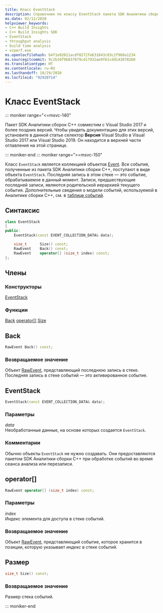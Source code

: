 ```yaml
---
title: Класс EventStack
description: Справочник по классу EventStack пакета SDK Аналитики сборок C++.
ms.date: 02/12/2020
helpviewer_keywords:
- C++ Build Insights
- C++ Build Insights SDK
- EventStack
- throughput analysis
- build time analysis
- vcperf.exe
ms.openlocfilehash: b4f1e92011acdf8272fe631843c03c2f960a1234
ms.sourcegitcommit: 9c2b3df9b837879cd17932ae9f61cdd142078260
ms.translationtype: HT
ms.contentlocale: ru-RU
ms.lasthandoff: 10/29/2020
ms.locfileid: "92920714"
---
```

# <a name="eventstack-class"></a>Класс EventStack

::: moniker range="<=msvc-140"

Пакет SDK Аналитики сборок С++ совместим с Visual Studio 2017 и более поздних версий. Чтобы увидеть документацию для этих версий, установите в данной статье селектор **Версия** Visual Studio в Visual Studio 2017 или Visual Studio 2019. Он находится в верхней части оглавления на этой странице.

::: moniker-end
::: moniker range=">=msvc-150"

Класс `EventStack` является коллекцией объектов [Event](event.md). Все события, полученные из пакета SDK Аналитики сборки C++, поступают в виде объекта `EventStack`. Последняя запись в этом стеке — это событие, обрабатываемое в данный момент. Записи, предшествующие последней записи, являются родительской иерархией текущего события. Дополнительные сведения о модели событий, используемой в Аналитике сборки C++, см. в [таблице событий](../event-table.md).

## <a name="syntax"></a>Синтаксис

```cpp
class EventStack
{
public:
    EventStack(const EVENT_COLLECTION_DATA& data);

    size_t      Size() const;
    RawEvent    Back() const;
    RawEvent    operator[] (size_t index) const;
};
```

## <a name="members"></a>Члены

### <a name="constructors"></a>Конструкторы

[EventStack](#event-stack)

### <a name="functions"></a>Функции

[Back](#back)
[operator[]](#subscript-operator)
[Size](#size)

## <a name="back"></a><a name="back"></a> Back

```cpp
RawEvent Back() const;
```

### <a name="return-value"></a>Возвращаемое значение

Объект [RawEvent](raw-event.md), представляющий последнюю запись в стеке. Последняя запись в стеке событий — это активированное событие.

## <a name="eventstack"></a><a name="event-stack"></a> EventStack

```cpp
EventStack(const EVENT_COLLECTION_DATA& data);
```

### <a name="parameters"></a>Параметры

*data*\
Необработанные данные, на основе которых создается `EventStack`.

### <a name="remarks"></a>Комментарии

Обычно объекты `EventStack` не нужно создавать. Они предоставляются пакетом SDK Аналитики сборки C++ при обработке событий во время сеанса анализа или перезаписи.

## <a name="operator"></a><a name="subscript-operator"></a> operator[]

```cpp
RawEvent operator[] (size_t index) const;
```

### <a name="parameters"></a>Параметры

*index*\
Индекс элемента для доступа в стеке событий.

### <a name="return-value"></a>Возвращаемое значение

Объект [RawEvent](raw-event.md), представляющий событие, которое хранится в позиции, которую указывает *индекс* в стеке событий.

## <a name="size"></a><a name="size"></a> Размер

```cpp
size_t Size() const;
```

### <a name="return-value"></a>Возвращаемое значение

Размер стека событий.

::: moniker-end
